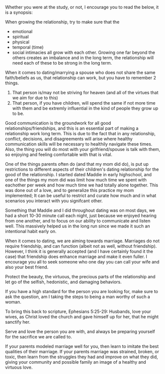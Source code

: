 Whether you were at the study, or not, I encourage you to read the below, it is a synopsis:

When growing the relationship, try to make sure that the
* emotional
* spiritual
* physical
* temporal (time)
* social 
intimacies all grow with each other. Growing one far beyond the others creates an imbalance and in the long term, the relationship will need each of these to be strong in the long term.

When it comes to dating/marrying a spouse who does not share the same faith/beliefs as us, that relationship can work, but you have to remember 2 things.
1. That person is/may not be striving for heaven (and all of the virtues that we aim for due to this)
2. That person, if you have children, will spend the same if not more time with them and be extremly influential in the kind of people they grow up to be.

Good communication is the groundwork for all good relationships/friendships, and this is an essential part of making a relationship work long term. This is due to the fact that 
in any relationship, conflict, decisions, and disagreements will arise where healthy communication skills will be necessary to healthily navigate these times. Also, the thing you will do most with your girlfriend/spouse is talk with them,
so enjoying and feeling comfortable with that is vital.

One of the things parents often do (and that my mom did do), is put up restrictions to different aspects of their children's dating relationship for the good of the relationship.
I started dated Maddie in early highschool, and one of the things my mom did was limit how much time we spent with eachother per week and how much time we had totally alone together.
This was done out of a love, and to generalize this practice my mom implemented; It can be useful to restrict and curate how much and in what scenarios you interact with you signifcant other.

Something that Maddie and I did throughout dating was on most days, we had a short 10-30 minute call each night, just because we enjoyed hearing from one another, and to focus on our ability to communicate and listen well.
This massively helped us in the long run since we made it such an intentional habit early on.

When it comes to dating, we are aiming towards marriage.
Marriages do not require friendship, and can function (albeit not as well, without friendship).
However, I think it is generally accepted (and I have certainly found it the case) that friendship does enhance marriage and make it even fuller. I encourage you all to seek someone who one day you can call your wife and also 
your best friend.

Protect the beauty, the virtuous, the precious parts of the relationship and let go of the selfish, hedonistic, and damaging behaviors.

If you have a high standard for the person you are looking for, make sure to ask the question, am I taking the steps to being a man worthy of such a woman.

To bring this back to scripture,
Ephesians 5:25-29: Husbands, love your wives, as Christ loved the church and gave himself up for her, that he might sanctify her.

Serve and love the person you are with, and always be preparing yourself for the sacrifice we are called to.

If your parents modeled marriage well for you, then learn to imitate the best qualities of their marriage.
If your parents marriage was strained, broken, or toxic, then learn from the struggles they had and improve on what they did, giving your community and possible family an image of a healthy and virtuous love.

